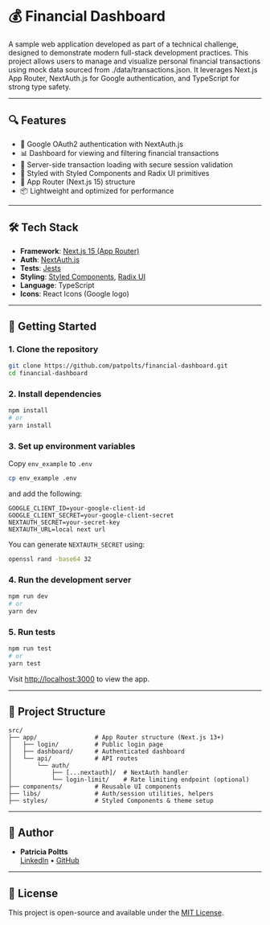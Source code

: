 # 💰 Financial Dashboard

A sample web application developed as part of a technical challenge, designed to demonstrate modern full-stack development practices. This project allows users to manage and visualize personal financial transactions using mock data sourced from ./data/transactions.json. It leverages Next.js App Router, NextAuth.js for Google authentication, and TypeScript for strong type safety.

---

## 🔍 Features

- 🔐 Google OAuth2 authentication with NextAuth.js
- 📊 Dashboard for viewing and filtering financial transactions
- 💾 Server-side transaction loading with secure session validation
- 🎨 Styled with Styled Components and Radix UI primitives
- 📁 App Router (Next.js 15) structure
- 📦 Lightweight and optimized for performance

---

## 🛠️ Tech Stack

- **Framework**: [Next.js 15 (App Router)](https://nextjs.org/)
- **Auth**: [NextAuth.js](https://next-auth.js.org/)
- **Tests**: [Jests](https://jestjs.io/)  
- **Styling**: [Styled Components](https://styled-components.com/), [Radix UI](https://www.radix-ui.com/)  
- **Language**: TypeScript
- **Icons**: React Icons (Google logo)

---

## 🚀 Getting Started

### 1. Clone the repository

```bash
git clone https://github.com/patpolts/financial-dashboard.git
cd financial-dashboard
```

### 2. Install dependencies

```bash
npm install
# or
yarn install
```

### 3. Set up environment variables

Copy `env_example` to `.env`  
```bash  
cp env_example .env  
```  

and add the following:

```env
GOOGLE_CLIENT_ID=your-google-client-id
GOOGLE_CLIENT_SECRET=your-google-client-secret
NEXTAUTH_SECRET=your-secret-key
NEXTAUTH_URL=local next url
```

You can generate `NEXTAUTH_SECRET` using:

```bash
openssl rand -base64 32
```

### 4. Run the development server

```bash
npm run dev
# or
yarn dev
```  

### 5. Run tests

```bash
npm run test
# or
yarn test
```

Visit [http://localhost:3000](http://localhost:3000) to view the app.

---

## 📁 Project Structure

```
src/
├── app/                # App Router structure (Next.js 13+)
│   ├── login/          # Public login page
│   ├── dashboard/      # Authenticated dashboard
│   └── api/            # API routes
│       └── auth/
│           ├── [...nextauth]/  # NextAuth handler
│           └── login-limit/    # Rate limiting endpoint (optional)
├── components/         # Reusable UI components
├── libs/               # Auth/session utilities, helpers
├── styles/             # Styled Components & theme setup
```

---

## 👤 Author

- **Patricia Poltts**  
[LinkedIn](https://www.linkedin.com/in/poltts/) • [GitHub](https://github.com/patpolts)

---

## 📝 License

This project is open-source and available under the [MIT License](LICENSE).